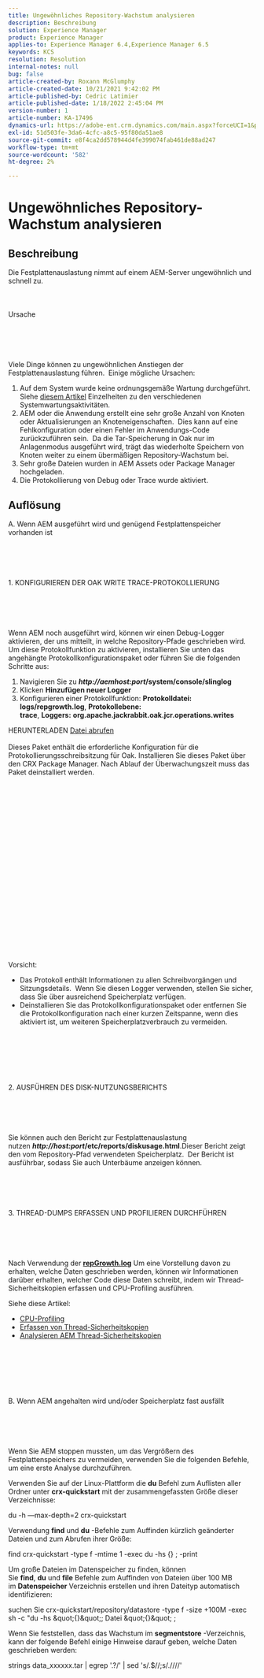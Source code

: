```yaml
---
title: Ungewöhnliches Repository-Wachstum analysieren
description: Beschreibung
solution: Experience Manager
product: Experience Manager
applies-to: Experience Manager 6.4,Experience Manager 6.5
keywords: KCS
resolution: Resolution
internal-notes: null
bug: false
article-created-by: Roxann McGlumphy
article-created-date: 10/21/2021 9:42:02 PM
article-published-by: Cedric Latimier
article-published-date: 1/18/2022 2:45:04 PM
version-number: 1
article-number: KA-17496
dynamics-url: https://adobe-ent.crm.dynamics.com/main.aspx?forceUCI=1&pagetype=entityrecord&etn=knowledgearticle&id=6654cfb6-b732-ec11-b6e5-000d3a5ba97a
exl-id: 51d503fe-3da6-4cfc-a8c5-95f80da51ae8
source-git-commit: e8f4ca2dd578944d4fe399074fab461de88ad247
workflow-type: tm+mt
source-wordcount: '582'
ht-degree: 2%

---
```


# Ungewöhnliches Repository-Wachstum analysieren

## Beschreibung


Die Festplattenauslastung nimmt auf einem AEM-Server ungewöhnlich und schnell zu.
<br><br><br><br>Ursache<br><br><br><br><br><br>
Viele Dinge können zu ungewöhnlichen Anstiegen der Festplattenauslastung führen.  Einige mögliche Ursachen:

1. Auf dem System wurde keine ordnungsgemäße Wartung durchgeführt.  Siehe [diesem Artikel](https://helpx.adobe.com/de/experience-manager/kb/AEM6-Maintenance-Guide.html) Einzelheiten zu den verschiedenen Systemwartungsaktivitäten.
2. AEM oder die Anwendung erstellt eine sehr große Anzahl von Knoten oder Aktualisierungen an Knoteneigenschaften.  Dies kann auf eine Fehlkonfiguration oder einen Fehler im Anwendungs-Code zurückzuführen sein.  Da die Tar-Speicherung in Oak nur im Anlagenmodus ausgeführt wird, trägt das wiederholte Speichern von Knoten weiter zu einem übermäßigen Repository-Wachstum bei.
3. Sehr große Dateien wurden in AEM Assets oder Package Manager hochgeladen.
4. Die Protokollierung von Debug oder Trace wurde aktiviert.



## Auflösung

A. Wenn AEM ausgeführt wird und genügend Festplattenspeicher vorhanden ist<br><br><br><br> <br><br>1. KONFIGURIEREN DER OAK WRITE TRACE-PROTOKOLLIERUNG<br><br><br><br> <br><br>Wenn AEM noch ausgeführt wird, können wir einen Debug-Logger aktivieren, der uns mitteilt, in welche Repository-Pfade geschrieben wird.  Um diese Protokollfunktion zu aktivieren, installieren Sie unten das angehängte Protokollkonfigurationspaket oder führen Sie die folgenden Schritte aus:
1. Navigieren Sie zu <b>*http://aemhost:port*/system/console/slinglog</b>
2. Klicken <b>Hinzufügen neuer Logger</b>
3. Konfigurieren einer Protokollfunktion: <b>Protokolldatei: logs/repgrowth.log</b>, <b>Protokollebene: trace</b>, <b>Loggers:</b> <b>org.apache.jackrabbit.oak.jcr.operations.writes</b>


HERUNTERLADEN
[Datei abrufen](https://helpx.adobe.com/content/dam/help/en/experience-manager/kb/analyze-unusual-repository-growth/jcr:content/main-pars/download/log_repository_growth-1.zip "log_repository_Growth-1.zip") <br><br>Dieses Paket enthält die erforderliche Konfiguration für die Protokollierungsschreibsitzung für Oak. Installieren Sie dieses Paket über den CRX Package Manager. Nach Ablauf der Überwachungszeit muss das Paket deinstalliert werden.<br><br><br><br><br><br><br><br> <br><br><br><br><br><br> <br><br><br><br><br><br><br><br><br>
Vorsicht:

- Das Protokoll enthält Informationen zu allen Schreibvorgängen und Sitzungsdetails.  Wenn Sie diesen Logger verwenden, stellen Sie sicher, dass Sie über ausreichend Speicherplatz verfügen.
- Deinstallieren Sie das Protokollkonfigurationspaket oder entfernen Sie die Protokollkonfiguration nach einer kurzen Zeitspanne, wenn dies aktiviert ist, um weiteren Speicherplatzverbrauch zu vermeiden.



<br><br><br><br> <br><br>2. AUSFÜHREN DES DISK-NUTZUNGSBERICHTS<br><br><br><br> <br><br>
Sie können auch den Bericht zur Festplattenauslastung nutzen <b>*http://host:port*/etc/reports/diskusage.html</b>.Dieser Bericht zeigt den vom Repository-Pfad verwendeten Speicherplatz.  Der Bericht ist ausführbar, sodass Sie auch Unterbäume anzeigen können.
<br><br><br><br> <br><br>3. THREAD-DUMPS ERFASSEN UND PROFILIEREN DURCHFÜHREN<br><br><br><br> <br><br>
Nach Verwendung der <b>[repGrowth.log](https://helpx.adobe.com/experience-manager/kb/analyze-unusual-repository-growth.html#repgrowth)</b> Um eine Vorstellung davon zu erhalten, welche Daten geschrieben werden, können wir Informationen darüber erhalten, welcher Code diese Daten schreibt, indem wir Thread-Sicherheitskopien erfassen und CPU-Profiling ausführen.

Siehe diese Artikel:

- [CPU-Profiling](https://helpx.adobe.com/experience-manager/kb/AnalyzeUsingBuiltInProfiler.html)
- [Erfassen von Thread-Sicherheitskopien](https://helpx.adobe.com/experience-manager/kb/TakeThreadDump.html)
- [Analysieren AEM Thread-Sicherheitskopien](https://helpx.adobe.com/experience-manager/kb/thread-dump-analysis.html)

<br><br><br><br> <br><br>B. Wenn AEM angehalten wird und/oder Speicherplatz fast ausfällt<br><br><br><br> <br><br>
Wenn Sie AEM stoppen mussten, um das Vergrößern des Festplattenspeichers zu vermeiden, verwenden Sie die folgenden Befehle, um eine erste Analyse durchzuführen.

Verwenden Sie auf der Linux-Plattform die <b>du</b> Befehl zum Auflisten aller Ordner unter <b>crx-quickstart</b> mit der zusammengefassten Größe dieser Verzeichnisse:

du -h —max-depth=2 crx-quickstart

Verwendung <b>find</b> und <b>du</b> -Befehle zum Auffinden kürzlich geänderter Dateien und zum Abrufen ihrer Größe:

find crx-quickstart -type f -mtime 1 -exec du -hs {} \; -print

Um große Dateien im Datenspeicher zu finden, können Sie <b>find</b>, <b>du</b> und <b>file</b> Befehle zum Auffinden von Dateien über 100 MB im <b>Datenspeicher</b> Verzeichnis erstellen und ihren Dateityp automatisch identifizieren:

suchen Sie crx-quickstart/repository/datastore -type f -size +100M -exec sh -c &quot;du -hs \&quot;{}\&quot;; Datei \&quot;{}\&quot; \;

Wenn Sie feststellen, dass das Wachstum im <b>segmentstore</b> -Verzeichnis, kann der folgende Befehl einige Hinweise darauf geben, welche Daten geschrieben werden:

strings data_xxxxxx.tar | egrep &#39;.?/&#39; | sed &#39;s/.$//;s/.\//\//&#39;
